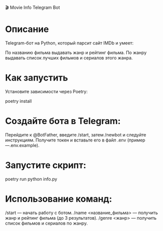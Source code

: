 🎬 Movie Info Telegram Bot

# Описание
Telegram-бот на Python, который парсит сайт IMDb и умеет:

По названию фильма выдавать жанр и рейтинг фильма.
По жанру выдавать список лучших фильмов и сериалов этого жанра.
# Как запустить
Установите зависимости через Poetry:

poetry install
# Создайте бота в Telegram:

Перейдите к @BotFather, введите
/start, затем /newbot
и следуйте инструкциям.
Получите токен и вставьте его в файл
.env
(пример —.env.example).
# Запустите скрипт:

poetry run python info.py
# Использование команд:

/start
— начать работу с ботом.
/name <название_фильма>
— получить жанр и рейтинг фильма (до 3 результатов).
/genre <жанр>
— получить список фильмов и сериалов по жанру.
